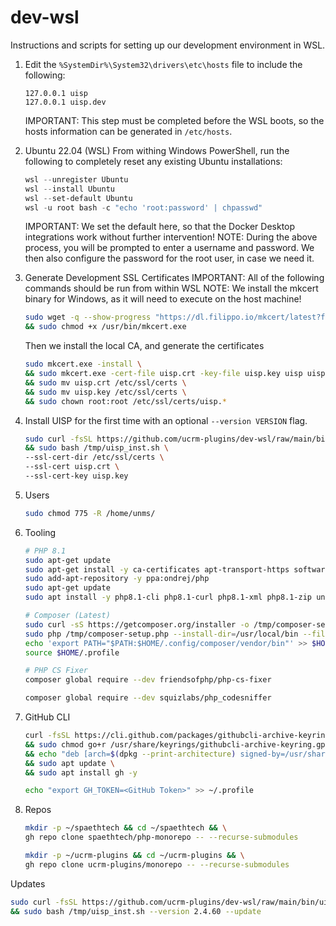 # dev-wsl
Instructions and scripts for setting up our development environment in WSL.

1.  Edit the `%SystemDir%\System32\drivers\etc\hosts` file to include the following:
    ```text
    127.0.0.1 uisp
    127.0.0.1 uisp.dev
    ```
    IMPORTANT: This step must be completed before the WSL boots, so the hosts information can be generated in `/etc/hosts`.

2.  Ubuntu 22.04 (WSL)
    From withing Windows PowerShell, run the following to completely reset any existing Ubuntu installations:
    ```powershell
    wsl --unregister Ubuntu
    wsl --install Ubuntu
    wsl --set-default Ubuntu
    wsl -u root bash -c "echo 'root:password' | chpasswd"
    ```
    IMPORTANT: We set the default here, so that the Docker Desktop integrations work without further intervention!
    NOTE: During the above process, you will be prompted to enter a username and password.  We then also configure the
    password for the root user, in case we need it.

3.  Generate Development SSL Certificates
    IMPORTANT: All of the following commands should be run from within WSL
    NOTE: We install the mkcert binary for Windows, as it will need to execute on the host machine!
    ```bash
    sudo wget -q --show-progress "https://dl.filippo.io/mkcert/latest?for=windows/amd64" -O /usr/bin/mkcert.exe \
    && sudo chmod +x /usr/bin/mkcert.exe
    ```
    Then we install the local CA, and generate the certificates
    ```bash
    sudo mkcert.exe -install \
    && sudo mkcert.exe -cert-file uisp.crt -key-file uisp.key uisp uisp.dev localhost \
    && sudo mv uisp.crt /etc/ssl/certs \
    && sudo mv uisp.key /etc/ssl/certs \
    && sudo chown root:root /etc/ssl/certs/uisp.*
    ```

4.  Install UISP for the first time with an optional `--version VERSION` flag.
    ```bash
    sudo curl -fsSL https://github.com/ucrm-plugins/dev-wsl/raw/main/bin/uisp_inst.sh > /tmp/uisp_inst.sh \
    && sudo bash /tmp/uisp_inst.sh \
    --ssl-cert-dir /etc/ssl/certs \
    --ssl-cert uisp.crt \
    --ssl-cert-key uisp.key
    ```

5.  Users
    ```bash
    sudo chmod 775 -R /home/unms/
    ```

6.  Tooling
    ```bash
    # PHP 8.1
    sudo apt-get update
    sudo apt-get install -y ca-certificates apt-transport-https software-properties-common
    sudo add-apt-repository -y ppa:ondrej/php
    sudo apt-get update
    sudo apt install -y php8.1-cli php8.1-curl php8.1-xml php8.1-zip unzip

    # Composer (Latest)
    sudo curl -sS https://getcomposer.org/installer -o /tmp/composer-setup.php
    sudo php /tmp/composer-setup.php --install-dir=/usr/local/bin --filename=composer
    echo 'export PATH="$PATH:$HOME/.config/composer/vendor/bin"' >> $HOME/.profile
    source $HOME/.profile

    # PHP CS Fixer
    composer global require --dev friendsofphp/php-cs-fixer

    composer global require --dev squizlabs/php_codesniffer
    ```
7.  GitHub CLI
    ```bash
    curl -fsSL https://cli.github.com/packages/githubcli-archive-keyring.gpg | sudo dd of=/usr/share/keyrings/githubcli-archive-keyring.gpg \
    && sudo chmod go+r /usr/share/keyrings/githubcli-archive-keyring.gpg \
    && echo "deb [arch=$(dpkg --print-architecture) signed-by=/usr/share/keyrings/githubcli-archive-keyring.gpg] https://cli.github.com/packages stable main" | sudo tee /etc/apt/sources.list.d/github-cli.list > /dev/null \
    && sudo apt update \
    && sudo apt install gh -y

    echo "export GH_TOKEN=<GitHub Token>" >> ~/.profile
    ```

8.  Repos
    ```bash
    mkdir -p ~/spaethtech && cd ~/spaethtech && \
    gh repo clone spaethtech/php-monorepo -- --recurse-submodules

    mkdir -p ~/ucrm-plugins && cd ~/ucrm-plugins && \
    gh repo clone ucrm-plugins/monorepo -- --recurse-submodules
    ```





Updates
```bash
sudo curl -fsSL https://github.com/ucrm-plugins/dev-wsl/raw/main/bin/uisp_inst.sh > /tmp/uisp_inst.sh \
&& sudo bash /tmp/uisp_inst.sh --version 2.4.60 --update
```
